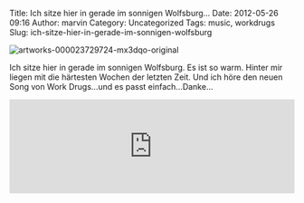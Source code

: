 Title: Ich sitze hier in gerade im sonnigen Wolfsburg...
Date: 2012-05-26 09:16
Author: marvin
Category: Uncategorized
Tags: music, workdrugs
Slug: ich-sitze-hier-in-gerade-im-sonnigen-wolfsburg

![artworks-000023729724-mx3dqo-original]({filename}/images/artworks-000023729724-mx3dqo-original.jpg)

Ich sitze hier in gerade im sonnigen Wolfsburg. Es ist so warm. Hinter
mir liegen mit die härtesten Wochen der letzten Zeit. Und ich höre den
neuen Song von Work Drugs...und es passt einfach...Danke...

<iframe width="100%" height="166" scrolling="no" frameborder="no" src="http://w.soundcloud.com/player/?url=http%3A%2F%2Fapi.soundcloud.com%2Ftracks%2F47135345&amp;auto_play=false&amp;show_artwork=true&amp;color=3366cc"></iframe>

